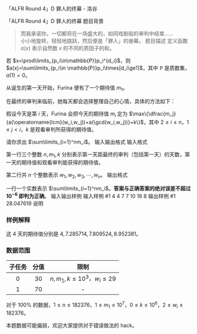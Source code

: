 



「ALFR Round 4」D 罪人的终幕 - 洛谷














「ALFR Round 4」D 罪人的终幕
题目背景
> 而我承诺你，一切都将在一场盛大的，如同戏剧般的审判中结束……  
> 小小地旋转，轻轻地跳跃，然后便是「罪人」的谢幕。
题目描述
定义函数 $a(x)$ 表示自然数 $x$ 的不同的质因子的和。

若 $x=\prod\limits_{p_i\in\mathbb{P}}p_i^{d_i}$，则 $a(x)=\sum\limits_{p_i\in \mathbb{P}}p_i\times[d_i\ge1]$，其中 $\mathbb{P}$ 是质数集，$a(1)=0$。

从诞生的第一天开始，Furina 便有了一个期待值 $m_1$。

在最终的审判来临前，她每天都会选择整理自己的心情，具体的方法如下：

假设今天是第 $i$ 天，Furina 会把今天的期待值 $m_i$ 定为 $\max\{\dfrac{m_j}{a(\operatorname{lcm}(w_i,w_j))+a(\gcd(w_i,w_j))}+k\}$，其中 $2\le i\le n$，$1\le j<i$，$k$ 是观看审判所获得的期待值。

请你求出 $\sum\limits_{i=1}^nm_i$。
输入输出格式
输入格式

第一行三个整数 $n,m_1,k$ 分别表示第一天距最终的审判（包括第一天）的天数，第一天的期待值和观看审判能获得的期待值。
 
第二行共 $n$ 个整数表示 $w_1,w_2,w_3,\cdots,w_n$。
输出格式

一行一个实数表示 $\sum\limits_{i=1}^nm_i$。**答案与正确答案的绝对误差不超过 $10^{-6}$ 即判为正确**。
输入输出样例
输入样例 #1
4 4 7
7 10 16 8
输出样例 #1
28.047619
说明
### 样例解释

这 $4$ 天的期待值分别是 $4,7.285714,7.809524,8.952381$。

### 数据范围

| 子任务 | 分值 | 限制 |
| :-----------: | :-----------: | :-----------: |
| $0$ | $30$ | $n,m_1,k\le10^3$，$w_i\le29$ |
| $1$ | $70$ | - |

对于 $100\%$ 的数据，$1\le n\le182376$，$1\le m_1\le10^7$，$0\le k\le10^6$，$2\le w_i\le182376$。

本题数据可能偏弱，欢迎大家提供对于错误做法的 hack。






